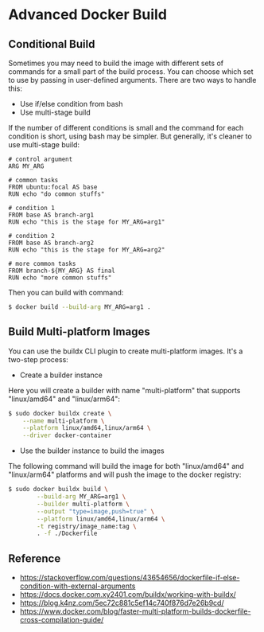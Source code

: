 # Advanced Docker Build

## Conditional Build

Sometimes you may need to build the image with different sets of commands for a small part of the build process. You can choose which set to use by passing in user-defined arguments. There are two ways to handle this: 

* Use if/else condition from bash
* Use multi-stage build

If the number of different conditions is small and the command for each condition is short, using bash may be simpler. But generally, it's cleaner to use multi-stage build:

```docker
# control argument
ARG MY_ARG

# common tasks
FROM ubuntu:focal AS base
RUN echo "do common stuffs"

# condition 1
FROM base AS branch-arg1
RUN echo "this is the stage for MY_ARG=arg1"

# condition 2
FROM base AS branch-arg2
RUN echo "this is the stage for MY_ARG=arg2"

# more common tasks
FROM branch-${MY_ARG} AS final
RUN echo "more common stuffs"
```

Then you can build with command:

```bash
$ docker build --build-arg MY_ARG=arg1 .
```

## Build Multi-platform Images

You can use the buildx CLI plugin to create multi-platform images. It's a two-step process:

* Create a builder instance

Here you will create a builder with name "multi-platform" that supports "linux/amd64" and "linux/arm64":

```bash
$ sudo docker buildx create \
	--name multi-platform \
    --platform linux/amd64,linux/arm64 \
    --driver docker-container
```

* Use the builder instance to build the images

The following command will build the image for both "linux/amd64" and "linux/arm64" platforms and will push the image to the docker registry:

```bash
$ sudo docker buildx build \
		--build-arg MY_ARG=arg1 \
		--builder multi-platform \
		--output "type=image,push=true" \
		--platform linux/amd64,linux/arm64 \
		-t registry/image_name:tag \
		. -f ./Dockerfile
```


## Reference

* https://stackoverflow.com/questions/43654656/dockerfile-if-else-condition-with-external-arguments
* https://docs.docker.com.xy2401.com/buildx/working-with-buildx/
* https://blog.k4nz.com/5ec72c881c5ef14c740f876d7e26b9cd/
* https://www.docker.com/blog/faster-multi-platform-builds-dockerfile-cross-compilation-guide/